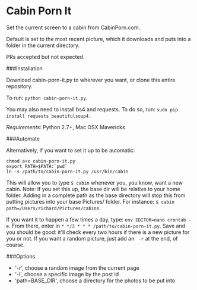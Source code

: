 Cabin Porn It
==========

Set the current screen to a cabin from CabinPorn.com.

Default is set to the most recent picture, which it downloads and puts into a
folder in the current directory.

PRs accepted but not expected.

###Installation

Download cabin-porn-it.py to wherever you want, or clone this entire repository.

To run: `python cabin-porn-it.py`.

You may also need to install bs4 and requests. To do so, run: `sudo pip install requests beautifulsoup4`.

_Requirements_: Python 2.7+, Mac OSX Mavericks

###Automate

Alternatively, if you want to set it up to be automatic:

```
chmod a+x cabin-porn-it.py
export PATH=$PATH:`pwd`
ln -s /path/to/cabin-porn-it.py /usr/bin/cabin
```

This will allow you to type `$ cabin` whenever you, you know, want a new cabin. Note: If you set this up, the base dir will be relative to your home folder. Adding in a complete path as the base directory will stop this from putting pictures into your base Pictures/ folder. For instance: `$ cabin path=/Users/richard/Pictures/cabins`. 

If you want it to happen a few times a day, type: `env EDITOR=nano crontab -e`. From there, enter in `* */3 * * * /path/to/cabin-porn-it.py`. Save and you should be good: it'll check every two hours if there is a new picture for you or not. If you want a random picture, just add an ` -r` at the end, of course.

###Options

* '-r', choose a random image from the current page
* '-i', choose a specific image by the post id
* 'path=BASE_DIR', choose a directory for the photos to be put into
